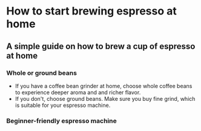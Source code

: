 # How to start brewing espresso at home
## A simple guide on how to brew a cup of espresso at home

### Whole or ground beans
- If you have a coffee bean grinder at home, choose whole coffee beans to experience deeper aroma and and richer flavor.
-  If you don't, choose ground beans. Make sure you buy fine grind, which is suitable for your espresso machine.

### Beginner-friendly espresso machine
